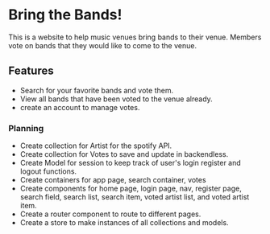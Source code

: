 # Bring the Bands!
This is a website to help music venues bring bands to their venue. Members vote on bands that they would like to come to the venue.

## Features
- Search for your favorite bands and vote them.
- View all bands that have been voted to the venue already.
- create an account to manage votes.

### Planning
- Create collection for Artist for the spotify API.
- Create collection for Votes to save and update in backendless.
- Create Model for session to keep track of user's login register and logout functions.
- Create containers for app page, search container, votes
- Create components for home page, login page, nav, register page, search field, search list, search item, voted artist list, and voted artist item.
- Create a router component to route to different pages.
-  Create a store to make instances of all collections and models.
